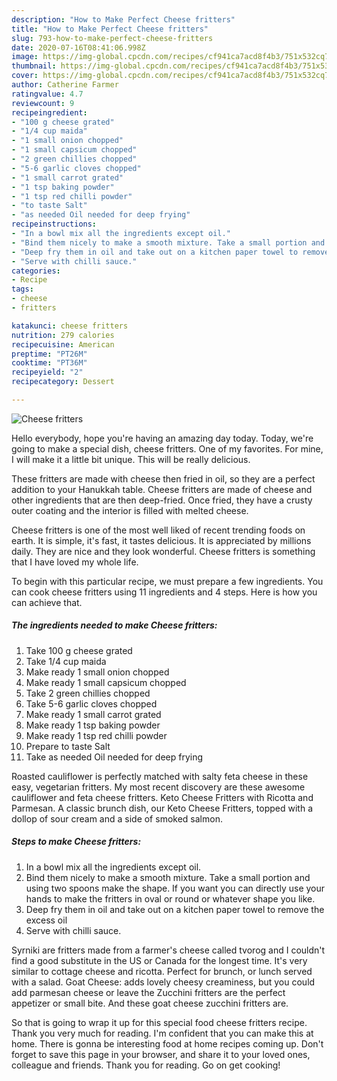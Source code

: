 ```yaml
---
description: "How to Make Perfect Cheese fritters"
title: "How to Make Perfect Cheese fritters"
slug: 793-how-to-make-perfect-cheese-fritters
date: 2020-07-16T08:41:06.998Z
image: https://img-global.cpcdn.com/recipes/cf941ca7acd8f4b3/751x532cq70/cheese-fritters-recipe-main-photo.jpg
thumbnail: https://img-global.cpcdn.com/recipes/cf941ca7acd8f4b3/751x532cq70/cheese-fritters-recipe-main-photo.jpg
cover: https://img-global.cpcdn.com/recipes/cf941ca7acd8f4b3/751x532cq70/cheese-fritters-recipe-main-photo.jpg
author: Catherine Farmer
ratingvalue: 4.7
reviewcount: 9
recipeingredient:
- "100 g cheese grated"
- "1/4 cup maida"
- "1 small onion chopped"
- "1 small capsicum chopped"
- "2 green chillies chopped"
- "5-6 garlic cloves chopped"
- "1 small carrot grated"
- "1 tsp baking powder"
- "1 tsp red chilli powder"
- "to taste Salt"
- "as needed Oil needed for deep frying"
recipeinstructions:
- "In a bowl mix all the ingredients except oil."
- "Bind them nicely to make a smooth mixture. Take a small portion and using two spoons make the shape. If you want you can directly use your hands to make the fritters in oval or round or whatever shape you like."
- "Deep fry them in oil and take out on a kitchen paper towel to remove the excess oil"
- "Serve with chilli sauce."
categories:
- Recipe
tags:
- cheese
- fritters

katakunci: cheese fritters 
nutrition: 279 calories
recipecuisine: American
preptime: "PT26M"
cooktime: "PT36M"
recipeyield: "2"
recipecategory: Dessert

---
```



![Cheese fritters](https://img-global.cpcdn.com/recipes/cf941ca7acd8f4b3/751x532cq70/cheese-fritters-recipe-main-photo.jpg)

Hello everybody, hope you're having an amazing day today. Today, we're going to make a special dish, cheese fritters. One of my favorites. For mine, I will make it a little bit unique. This will be really delicious.

These fritters are made with cheese then fried in oil, so they are a perfect addition to your Hanukkah table. Cheese fritters are made of cheese and other ingredients that are then deep-fried. Once fried, they have a crusty outer coating and the interior is filled with melted cheese.

Cheese fritters is one of the most well liked of recent trending foods on earth. It is simple, it's fast, it tastes delicious. It is appreciated by millions daily. They are nice and they look wonderful. Cheese fritters is something that I have loved my whole life.


To begin with this particular recipe, we must prepare a few ingredients. You can cook cheese fritters using 11 ingredients and 4 steps. Here is how you can achieve that.

<!--inarticleads1-->

##### The ingredients needed to make Cheese fritters:

1. Take 100 g cheese grated
1. Take 1/4 cup maida
1. Make ready 1 small onion chopped
1. Make ready 1 small capsicum chopped
1. Take 2 green chillies chopped
1. Take 5-6 garlic cloves chopped
1. Make ready 1 small carrot grated
1. Make ready 1 tsp baking powder
1. Make ready 1 tsp red chilli powder
1. Prepare to taste Salt
1. Take as needed Oil needed for deep frying


Roasted cauliflower is perfectly matched with salty feta cheese in these easy, vegetarian fritters. My most recent discovery are these awesome cauliflower and feta cheese fritters. Keto Cheese Fritters with Ricotta and Parmesan. A classic brunch dish, our Keto Cheese Fritters, topped with a dollop of sour cream and a side of smoked salmon. 

<!--inarticleads2-->

##### Steps to make Cheese fritters:

1. In a bowl mix all the ingredients except oil.
1. Bind them nicely to make a smooth mixture. Take a small portion and using two spoons make the shape. If you want you can directly use your hands to make the fritters in oval or round or whatever shape you like.
1. Deep fry them in oil and take out on a kitchen paper towel to remove the excess oil
1. Serve with chilli sauce.


Syrniki are fritters made from a farmer&#39;s cheese called tvorog and I couldn&#39;t find a good substitute in the US or Canada for the longest time. It&#39;s very similar to cottage cheese and ricotta. Perfect for brunch, or lunch served with a salad. Goat Cheese: adds lovely cheesy creaminess, but you could add parmesan cheese or leave the Zucchini fritters are the perfect appetizer or small bite. And these goat cheese zucchini fritters are. 

So that is going to wrap it up for this special food cheese fritters recipe. Thank you very much for reading. I'm confident that you can make this at home. There is gonna be interesting food at home recipes coming up. Don't forget to save this page in your browser, and share it to your loved ones, colleague and friends. Thank you for reading. Go on get cooking!
